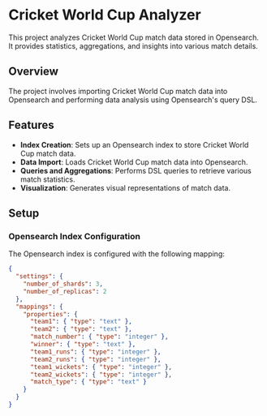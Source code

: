 # Cricket World Cup Analyzer

This project analyzes Cricket World Cup match data stored in Opensearch. It provides statistics, aggregations, and insights into various match details.

## Overview

The project involves importing Cricket World Cup match data into Opensearch and performing data analysis using Opensearch's query DSL.

## Features

- **Index Creation**: Sets up an Opensearch index to store Cricket World Cup match data.
- **Data Import**: Loads Cricket World Cup match data into Opensearch.
- **Queries and Aggregations**: Performs DSL queries to retrieve various match statistics.
- **Visualization**: Generates visual representations of match data.

## Setup

### Opensearch Index Configuration

The Opensearch index is configured with the following mapping:

```json
{
  "settings": {
    "number_of_shards": 3,
    "number_of_replicas": 2
  },
  "mappings": {
    "properties": {
      "team1": { "type": "text" },
      "team2": { "type": "text" },
      "match_number": { "type": "integer" },
      "winner": { "type": "text" },
      "team1_runs": { "type": "integer" },
      "team2_runs": { "type": "integer" },
      "team1_wickets": { "type": "integer" },
      "team2_wickets": { "type": "integer" },
      "match_type": { "type": "text" }
    }
  }
}
